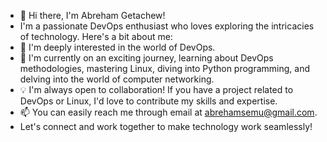 - 👋 Hi there, I'm Abreham Getachew! 
- I'm a passionate DevOps enthusiast who loves exploring the intricacies of technology. Here's a bit about me:
- 👀 I'm deeply interested in the world of DevOps.
- 🌱 I'm currently on an exciting journey, learning about DevOps methodologies, mastering Linux, diving into Python programming, and delving into the world of computer networking.
- 💡 I'm always open to collaboration! If you have a project related to DevOps or Linux, I'd love to contribute my skills and expertise.
- 📫 You can easily reach me through email at abrehamsemu@gmail.com.
- Let's connect and work together to make technology work seamlessly!



<!---
aget2101/aget2101 is a ✨ special ✨ repository because its `README.md` (this file) appears on your GitHub profile.
You can click the Preview link to take a look at your changes.
--->
